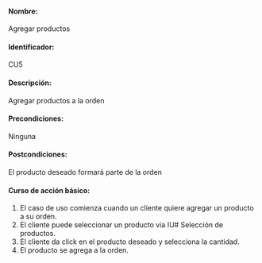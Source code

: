 #### Nombre: 
Agregar productos
#### Identificador: 
CU5
#### Descripción: 
Agregar productos a la orden
#### Precondiciones: 
Ninguna
#### Postcondiciones: 
El producto deseado formará parte de la orden
#### Curso de acción básico:
1. El caso de uso comienza cuando un cliente quiere agregar un producto a su orden.
2. El cliente puede seleccionar un producto via IU# Selección de productos.
3. El cliente da click en el producto deseado y selecciona la cantidad.
4. El producto se agrega a la orden.
